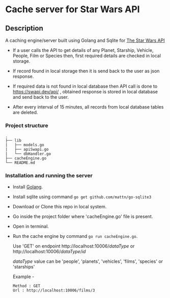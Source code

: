 # Cache server for Star Wars API


## Description

A caching engine/server built using Golang and Sqlite for [The Star Wars API](https://swapi.dev/)

 * If a user calls the API to get details of any Planet, Starship, Vehicle, People, Film or Species then, first required details are checked in local storage. 

 * If record found in local storage then it is send back to the user as json response. 

 * If required data is not found in local database then API call is done to https://swapi.dev/api/ , obtained response is stored in local database and send back to the user.

 * After every interval of 15 minutes, all records from local database tables are deleted.
 

### Project structure
```
.
├── lib
|   ├── models.go
|   ├── apiSwapi.go
|   └── dbHandler.go
├── cacheEngine.go
└── README.md
```

### Installation and running the server

* Install [Golang](https://golang.org/).
* Install sqlite using command ```go get github.com/mattn/go-sqlite3 ```
* Download or Clone this repo in local system.
* Go inside the project folder where 'cacheEngine.go' file is present.
* Open in terminal.
* Run the cache engine by command `go run cacheEngine.go`.

  Use 'GET' on endpoint http://localhost:10006/_dataType_ or http://localhost:10006/_dataType_/_id_
  
  _dataType_ value can be 'people', 'planets', 'vehicles', 'films', 'species' or 'starships'

  Example - 
  ```
  Method : GET
  Url : http://localhost:10006/films/3
  ```

